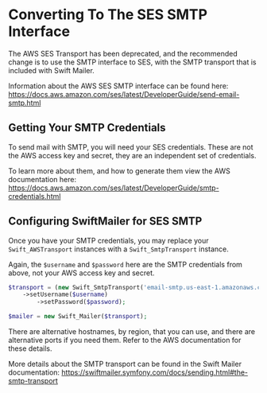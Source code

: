 # Converting To The SES SMTP Interface

The AWS SES Transport has been deprecated, and the recommended change is to use the SMTP interface to SES,
with the SMTP transport that is included with Swift Mailer.

Information about the AWS SES SMTP interface can be found here: https://docs.aws.amazon.com/ses/latest/DeveloperGuide/send-email-smtp.html

## Getting Your SMTP Credentials

To send mail with SMTP, you will need your SES credentials.  These are not the AWS access key and secret, they are an independent set of credentials.

To learn more about them, and how to generate them view the AWS documentation here: https://docs.aws.amazon.com/ses/latest/DeveloperGuide/smtp-credentials.html

## Configuring SwiftMailer for SES SMTP

Once you have your SMTP credentials, you may replace your `Swift_AWSTransport` instances with a `Swift_SmtpTransport` instance.

Again, the `$username` and `$password` here are the SMTP credentials from above, not your AWS access key and secret.

```php
$transport = (new Swift_SmtpTransport('email-smtp.us-east-1.amazonaws.com', 25, 'tls'))
    ->setUsername($username)
		->setPassword($password);

$mailer = new Swift_Mailer($transport);
```

There are alternative hostnames, by region, that you can use, and there are alternative ports if you need them. Refer to the AWS documentation for these details.

More details about the SMTP transport can be found in the Swift Mailer documentation: https://swiftmailer.symfony.com/docs/sending.html#the-smtp-transport
